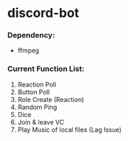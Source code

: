 # discord-bot
### Dependency:
- ffmpeg
### Current Function List:
1. Reaction Poll
2. Button Poll
3. Role Create (Reaction)
4. Random Ping
5. Dice
6. Join & leave VC
7. Play Music of local files (Lag Issue)

